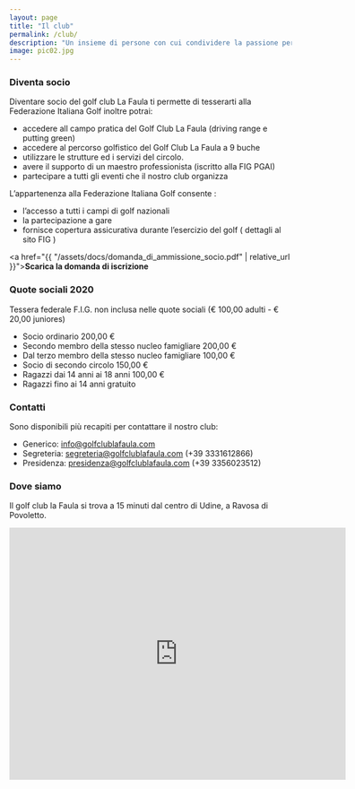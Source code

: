 ```yaml
---
layout: page
title: "Il club"
permalink: /club/
description: "Un insieme di persone con cui condividere la passione per questo bellissimo sport"
image: pic02.jpg
---
```


### Diventa socio

Diventare socio del golf club La Faula ti permette di tesserarti alla Federazione Italiana Golf inoltre potrai:


* accedere all campo pratica del Golf Club La Faula (driving range e putting green)
* accedere al percorso golfistico del Golf Club La Faula a 9 buche
* utilizzare le strutture ed i servizi del circolo.
* avere il supporto di un maestro professionista (iscritto alla FIG PGAI)
* partecipare a tutti gli eventi che il nostro club organizza

L’appartenenza alla Federazione Italiana Golf consente :
* l’accesso a tutti i campi di golf nazionali
* la partecipazione a gare
* fornisce copertura assicurativa durante l’esercizio del golf ( dettagli al sito FIG )



<a href="{{ "/assets/docs/domanda_di_ammissione_socio.pdf" | relative_url }}">**Scarica la domanda di iscrizione**</a>


### Quote sociali 2020

Tessera federale F.I.G. non inclusa nelle quote sociali (€ 100,00 adulti - € 20,00 juniores)

* Socio ordinario  200,00 € 
* Secondo membro della stesso nucleo famigliare  200,00 €
* Dal terzo membro della stesso nucleo famigliare  100,00 €
* Socio di secondo circolo  150,00 € 
* Ragazzi dai 14 anni ai 18 anni  100,00 € 
* Ragazzi fino ai 14 anni   gratuito


### Contatti

Sono disponibili più recapiti per contattare il nostro club:

* Generico: [info@golfclublafaula.com](info@golfclublafaula.com)
* Segreteria: [segreteria@golfclublafaula.com](segreteria@golfclublafaula.com) (+39 3331612866)
* Presidenza: [presidenza@golfclublafaula.com](presidenza@golfclublafaula.com ) (+39 3356023512)



### Dove siamo

Il golf club la Faula si trova a 15 minuti dal centro di  Udine, a Ravosa di Povoletto.
<div class="row">
<div class="col-md-4 col-md-offset-4">
<iframe src="https://www.google.com/maps/embed?pb=!1m18!1m12!1m3!1d62544.18812305778!2d13.292086252349879!3d46.148979391254734!2m3!1f0!2f0!3f0!3m2!1i1024!2i768!4f13.1!3m3!1m2!1s0x477a49c808607b71%3A0x18da5235707ee12!2sGolf+Club+La+Faula!5e0!3m2!1sit!2sit!4v1514389707855" width="600" height="450" frameborder="0" style="border:0" allowfullscreen></iframe>
</div>
</div>
